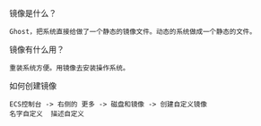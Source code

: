 镜像是什么？

	Ghost，把系统直接给做了一个静态的镜像文件。动态的系统做成一个静态的文件。


镜像有什么用？
	
	重装系统方便。用镜像去安装操作系统。

如何创建镜像
	
	ECS控制台 -> 右侧的 更多 -> 磁盘和镜像 -> 创建自定义镜像
	名字自定义  描述自定义 


